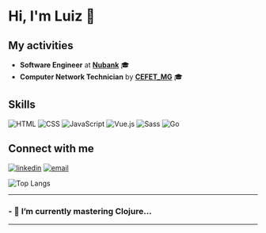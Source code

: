 # Hi, I'm Luiz 👋

## My activities

* <strong>Software Engineer</strong> at <strong>[Nubank](https://nubank.com.br/)</strong> 🎓
* <strong>Computer Network Technician</strong> by <strong>[CEFET_MG](https://www.cefetmg.br/)</strong> 🎓

## Skills

<img src="https://img.shields.io/badge/HTML5-E34F26?style=for-the-badge&logo=html5&logoColor=white" alt="HTML" width="auto"> <img src="https://img.shields.io/badge/CSS3-1572B6?style=for-the-badge&logo=css3&logoColor=white" alt="CSS" width="auto"> <img src="https://img.shields.io/badge/JavaScript-323330?style=for-the-badge&logo=javascript&logoColor=F7DF1E" alt="JavaScript" width="auto"> <img src="https://img.shields.io/badge/Vue.js-35495E?style=for-the-badge&logo=vue.js&logoColor=4FC08D" alt="Vue.js" width="auto"> <img src="https://img.shields.io/badge/Sass-CC6699?style=for-the-badge&logo=sass&logoColor=white" alt="Sass" width="auto"> <img src="https://img.shields.io/badge/Go-00ADD8?style=for-the-badge&logo=go&logoColor=white" alt="Go" width="auto">
## Connect with me 

[<img src="https://img.shields.io/badge/LinkedIn-0077B5?style=for-the-badge&logo=linkedin&logoColor=white" alt='linkedin' width="auto">](https://www.linkedin.com/in/luiz-damasceno-campos/)
[<img src="https://img.shields.io/badge/Gmail-D14836?style=for-the-badge&logo=gmail&logoColor=white" alt='email' width="auto">](mailto:luizedc1@gmail.com)

![Top Langs](https://github-readme-stats.vercel.app/api/top-langs/?username=lzcampos)

<hr>
<h3> - 🌱 I’m currently mastering Clojure...
<hr>

<!--
**lzcampos/lzcampos** is a ✨ _special_ ✨ repository because its `README.md` (this file) appears on your GitHub profile.

Here are some ideas to get you started:

- 🔭 I’m currently working on ...

- 👯 I’m looking to collaborate on ...
- 🤔 I’m looking for help with ...
- 💬 Ask me about ...
- 📫 How to reach me: ...
- 😄 Pronouns: ...
- ⚡ Fun fact: ...
-->
